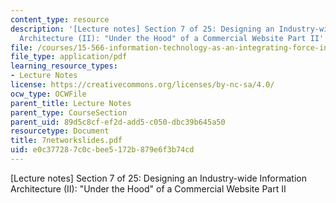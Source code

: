```yaml
---
content_type: resource
description: '[Lecture notes] Section 7 of 25: Designing an Industry-wide Information
  Architecture (II): "Under the Hood" of a Commercial Website Part II'
file: /courses/15-566-information-technology-as-an-integrating-force-in-manufacturing-spring-2003/e0c377287c0cbee5172b879e6f3b74cd_7networkslides.pdf
file_type: application/pdf
learning_resource_types:
- Lecture Notes
license: https://creativecommons.org/licenses/by-nc-sa/4.0/
ocw_type: OCWFile
parent_title: Lecture Notes
parent_type: CourseSection
parent_uid: 89d5c8cf-ef2d-add5-c050-dbc39b645a50
resourcetype: Document
title: 7networkslides.pdf
uid: e0c37728-7c0c-bee5-172b-879e6f3b74cd
---
```

[Lecture notes] Section 7 of 25: Designing an Industry-wide Information Architecture (II): "Under the Hood" of a Commercial Website Part II